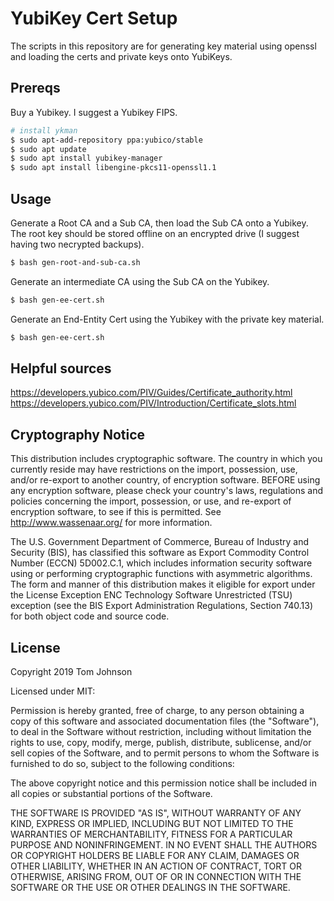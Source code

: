 YubiKey Cert Setup
================

The scripts in this repository are for generating key material using openssl
and loading the certs and private keys onto YubiKeys.


## Prereqs

Buy a Yubikey. I suggest a Yubikey FIPS.

```bash
# install ykman
$ sudo apt-add-repository ppa:yubico/stable
$ sudo apt update
$ sudo apt install yubikey-manager
$ sudo apt install libengine-pkcs11-openssl1.1
```

## Usage

Generate a Root CA and a Sub CA, then load the Sub CA onto a Yubikey. The
root key should be stored offline on an encrypted drive (I suggest having two
necrypted backups).

```bash
$ bash gen-root-and-sub-ca.sh
```

Generate an intermediate CA using the Sub CA on the Yubikey.

```bash
$ bash gen-ee-cert.sh
```

Generate an End-Entity Cert using the Yubikey with the private key material.

```bash
$ bash gen-ee-cert.sh
```


## Helpful sources

https://developers.yubico.com/PIV/Guides/Certificate_authority.html
https://developers.yubico.com/PIV/Introduction/Certificate_slots.html


## Cryptography Notice

This distribution includes cryptographic software. The country in which you currently reside may have restrictions on the import, possession, use, and/or re-export to another country, of encryption software. BEFORE using any encryption software, please check your country's laws, regulations and policies concerning the import, possession, or use, and re-export of encryption software, to see if this is permitted. See http://www.wassenaar.org/ for more information.

The U.S. Government Department of Commerce, Bureau of Industry and Security (BIS), has classified this software as Export Commodity Control Number (ECCN) 5D002.C.1, which includes information security software using or performing cryptographic functions with asymmetric algorithms. The form and manner of this distribution makes it eligible for export under the License Exception ENC Technology Software Unrestricted (TSU) exception (see the BIS Export Administration Regulations, Section 740.13) for both object code and source code.

## License

Copyright 2019 Tom Johnson

Licensed under MIT:

Permission is hereby granted, free of charge, to any person obtaining a copy of this software and associated documentation files (the "Software"), to deal in the Software without restriction, including without limitation the rights to use, copy, modify, merge, publish, distribute, sublicense, and/or sell copies of the Software, and to permit persons to whom the Software is furnished to do so, subject to the following conditions:

The above copyright notice and this permission notice shall be included in all copies or substantial portions of the Software.

THE SOFTWARE IS PROVIDED "AS IS", WITHOUT WARRANTY OF ANY KIND, EXPRESS OR IMPLIED, INCLUDING BUT NOT LIMITED TO THE WARRANTIES OF MERCHANTABILITY, FITNESS FOR A PARTICULAR PURPOSE AND NONINFRINGEMENT. IN NO EVENT SHALL THE AUTHORS OR COPYRIGHT HOLDERS BE LIABLE FOR ANY CLAIM, DAMAGES OR OTHER LIABILITY, WHETHER IN AN ACTION OF CONTRACT, TORT OR OTHERWISE, ARISING FROM, OUT OF OR IN CONNECTION WITH THE SOFTWARE OR THE USE OR OTHER DEALINGS IN THE SOFTWARE.
